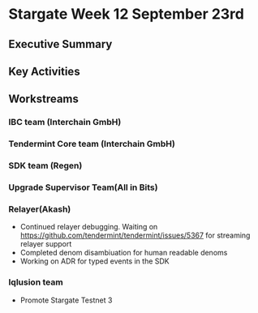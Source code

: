 # Stargate Week 12 September 23rd

## Executive Summary


## Key Activities



## Workstreams

### IBC team (Interchain GmbH)



### Tendermint Core team (Interchain GmbH)


### SDK team (Regen)

### Upgrade Supervisor Team(All in Bits)


### Relayer(Akash)
- Continued relayer debugging. Waiting on https://github.com/tendermint/tendermint/issues/5367 for streaming relayer support
- Completed denom disambiuation for human readable denoms
- Working on ADR for typed events in the SDK

### Iqlusion team

- Promote Stargate Testnet 3

